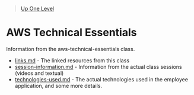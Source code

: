 > [Up One Level](../readme.md)

# AWS Technical Essentials

Information from the aws-technical-essentials class.

- [links.md](./links.md) - The linked resources from this class
- [session-information.md](./session-information.md) - Information from the actual class sessions (videos and textual)
- [technologies-used.md](./technologies-used.md) - The actual technologies used in the employee application, and some more details.
